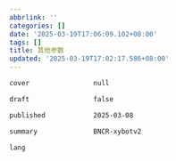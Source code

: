 ```yaml
---
abbrlink: ''
categories: []
date: '2025-03-19T17:06:09.102+08:00'
tags: []
title: 其他参数
updated: '2025-03-19T17:02:17.586+08:00'
---
```

```markdown
cover                null

draft                false

published            2025-03-08

summary              BNCR-xybotv2

lang   
```

```markdown

```
